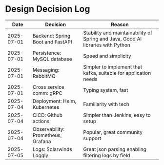 # Design Decision Log

| Date       | Decision                           | Reason                                                                          |
|------------|------------------------------------|---------------------------------------------------------------------------------|
| 2025-07-01 | Backend: Spring Boot and FastAPI   | Stability and maintainability of Spring and Java, Good AI libraries with Python |
| 2025-07-01 | Persistence: MySQL database        | Speed and simplicity                                                            |
| 2025-07-01 | Messaging: RabbitMQ                | Simpler to implement that kafka, suitable for application needs                 |
| 2025-07-01 | Cross service comm: gRPC           | Typing system, fast                                                             |
| 2025-07-04 | Deployment: Helm, Kubernetes       | Familiarity with tech                                                           |
| 2025-07-04 | CICD: Github actions               | Simpler than Jenkins, easy to setup                                             |
| 2025-07-04 | Observability: Prometheus, Grafana | Popular, great community support                                                |
| 2025-07-05 | Logs: Solarwinds Loggly            | Great json parsing enabling filtering logs by field                             |